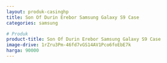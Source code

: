 ```yaml
---
layout: produk-casinghp
title: Son Of Durin Erebor Samsung Galaxy S9 Case
categories: samsung

# Produk
product-title: Son Of Durin Erebor Samsung Galaxy S9 Case
image-drive: 1rZru3Pm-46fd7vGS14AV1Pco6foEbE7k
harga: 90000
---
```


